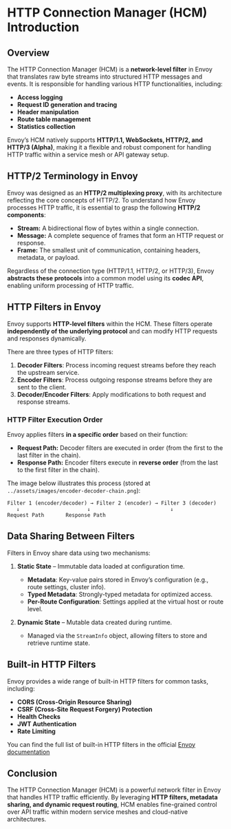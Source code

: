 # HTTP Connection Manager (HCM) Introduction

## Overview
The HTTP Connection Manager (HCM) is a **network-level filter** in Envoy that translates raw byte streams into structured HTTP messages and events. It is responsible for handling various HTTP functionalities, including:

- **Access logging**
- **Request ID generation and tracing**
- **Header manipulation**
- **Route table management**
- **Statistics collection**

Envoy’s HCM natively supports **HTTP/1.1, WebSockets, HTTP/2, and HTTP/3 (Alpha)**, making it a flexible and robust component for handling HTTP traffic within a service mesh or API gateway setup.

## HTTP/2 Terminology in Envoy
Envoy was designed as an **HTTP/2 multiplexing proxy**, with its architecture reflecting the core concepts of HTTP/2. To understand how Envoy processes HTTP traffic, it is essential to grasp the following **HTTP/2 components**:

- **Stream:** A bidirectional flow of bytes within a single connection.
- **Message:** A complete sequence of frames that form an HTTP request or response.
- **Frame:** The smallest unit of communication, containing headers, metadata, or payload.

Regardless of the connection type (HTTP/1.1, HTTP/2, or HTTP/3), Envoy **abstracts these protocols** into a common model using its **codec API**, enabling uniform processing of HTTP traffic.

## HTTP Filters in Envoy
Envoy supports **HTTP-level filters** within the HCM. These filters operate **independently of the underlying protocol** and can modify HTTP requests and responses dynamically.

There are three types of HTTP filters:

1. **Decoder Filters**: Process incoming request streams before they reach the upstream service.
2. **Encoder Filters**: Process outgoing response streams before they are sent to the client.
3. **Decoder/Encoder Filters**: Apply modifications to both request and response streams.

### HTTP Filter Execution Order
Envoy applies filters **in a specific order** based on their function:

- **Request Path:** Decoder filters are executed in order (from the first to the last filter in the chain).
- **Response Path:** Encoder filters execute in **reverse order** (from the last to the first filter in the chain).

The image below illustrates this process (stored at `../assets/images/encoder-decoder-chain.png`):

```
Filter 1 (encoder/decoder) → Filter 2 (encoder) → Filter 3 (decoder)
   ↓                      ↓                          ↓
Request Path       Response Path
```

## Data Sharing Between Filters
Filters in Envoy share data using two mechanisms:

1. **Static State** – Immutable data loaded at configuration time.
   - **Metadata**: Key-value pairs stored in Envoy’s configuration (e.g., route settings, cluster info).
   - **Typed Metadata**: Strongly-typed metadata for optimized access.
   - **Per-Route Configuration**: Settings applied at the virtual host or route level.

2. **Dynamic State** – Mutable data created during runtime.
   - Managed via the `StreamInfo` object, allowing filters to store and retrieve runtime state.

## Built-in HTTP Filters
Envoy provides a wide range of built-in HTTP filters for common tasks, including:

- **CORS (Cross-Origin Resource Sharing)**
- **CSRF (Cross-Site Request Forgery) Protection**
- **Health Checks**
- **JWT Authentication**
- **Rate Limiting**

You can find the full list of built-in HTTP filters in the official [Envoy documentation](https://www.envoyproxy.io/docs/envoy/latest/)

## Conclusion
The HTTP Connection Manager (HCM) is a powerful network filter in Envoy that handles HTTP traffic efficiently. By leveraging **HTTP filters, metadata sharing, and dynamic request routing**, HCM enables fine-grained control over API traffic within modern service meshes and cloud-native architectures.